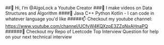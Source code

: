 ##👋 Hi, I’m @AlgoLock a Youtube Creator
###👀 I make videos on Data Structures and Algorithm
####🌱 Java C++ Python Kotlin - I can code in whatever language you'd like
#####📫 Checkout my youtube channel: https://www.youtube.com/channel/UCfvW4KQXzpE3ZZqNxAHnaPQ
######💞️ Checkout my Repo of Leetcode Top Interview Question for help on your next technical interview

<!---
AlgoLock/AlgoLock is a ✨ special ✨ repository because its `README.md` (this file) appears on your GitHub profile.
You can click the Preview link to take a look at your changes.
--->

